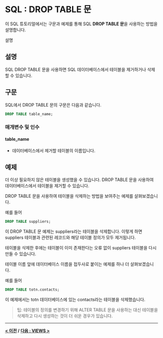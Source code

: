 # SQL : DROP TABLE 문

이 SQL 튜토리얼에서는 구문과 예제를 통해 SQL **DROP TABLE 문**을 사용하는 방법을 설명합니다.

설명

## 설명
SQL DROP TABLE 문을 사용하면 SQL 데이터베이스에서 테이블을 제거하거나 삭제할 수 있습니다.

## 구문
SQL에서 DROP TABLE 문의 구문은 다음과 같습니다.
```SQL
DROP TABLE table_name;
```
### 매개변수 및 인수
#### **table_name**
- 데이터베이스에서 제거할 테이블의 이름입니다.

## 예제
더 이상 필요하지 않은 테이블을 생성했을 수 있습니다. DROP TABLE 문을 사용하여 데이터베이스에서 테이블을 제거할 수 있습니다.

DROP TABLE 문을 사용하여 테이블을 삭제하는 방법을 보여주는 예제를 살펴보겠습니다.

예를 들어
```SQL
DROP TABLE suppliers;
```
이 DROP TABLE 문 예제는 suppliers라는 테이블을 삭제합니다. 이렇게 하면 suppliers 테이블과 관련된 레코드와 해당 테이블 정의가 모두 제거됩니다.

테이블을 삭제한 후에는 테이블이 이미 존재한다는 오류 없이 suppliers 테이블을 다시 만들 수 있습니다.

테이블 이름 앞에 데이터베이스 이름을 접두사로 붙이는 예제를 하나 더 살펴보겠습니다.

예를 들어
```SQL
DROP TABLE totn.contacts;
```
이 예제에서는 totn 데이터베이스에 있는 contacts라는 테이블을 삭제했습니다.

>팁: 테이블의 정의를 변경하기 위해 ALTER TABLE 문을 사용하는 대신 테이블을 삭제하고 다시 생성하는 것이 더 쉬운 경우가 있습니다.

---
**[< 이전](ALTER_TABLE.md) / [다음 : VIEWS >](VIEWS.md)**